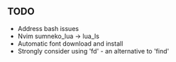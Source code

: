 ## TODO
- Address bash issues
- Nvim sumneko_lua -> lua_ls
- Automatic font download and install
- Strongly consider using 'fd' - an alternative to 'find'
